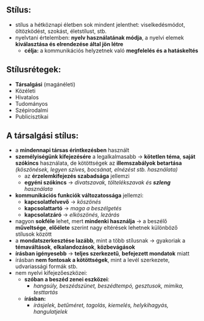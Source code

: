 ## Stílus:
- stílus a hétköznapi életben sok mindent jelenthet: viselkedésmódot, öltözködést, szokást, életstílust, stb.
- nyelvtani értelemben: **nyelv használatának módja**, a nyelvi elemek **kiválasztása és elrendezése által jön létre**
	- **célja:** a kommunikációs helyzetnek való **megfelelés és a hatáskeltés**
## Stílusrétegek:
- **Társalgási** (magánéleti)
- Közéleti
- Hivatalos 
- Tudományos
- Szépirodalmi
- Publicisztikai
## A társalgási stílus:
- a **mindennapi társas érintkezésben** használt
- **személyiségünk kifejezésére** a legalkalmasabb -> **kötetlen téma**, **saját szókincs** használata, de kötöttségek az **illemszabályok betartása** *(köszönések, legyen szíves, bocsánat, elnézést stb. használata)*
	- az **érzelemkifejezés szabadsága** jellemzi
	- **egyéni szókincs** -> *divatszavak, töltelékszavak és **szleng** használata*
- **kommunikációs funkciók változatossága** jellemzi: 
	- **kapcsolatfelvevő** -> *köszönés*
	- **kapcsolattartó** -> *maga a beszélgetés*
	- **kapcsolatzáró** -> *elköszönés, lezárás*
- nagyon **sokféle** lehet, mert **mindenki használja** -> a beszélő **műveltsége**, **előélete** szerint nagy eltérések lehetnek különböző stílusok között
- a **mondatszerkesztése lazább**, mint a több stílusnak -> gyakoriak a **témaváltások**, **elkalandozások**, **közbevágások**
- **írásban igényesebb** -> **teljes szerkezetű**, **befejezett mondatok** miatt
- írásban **nem fontosak a kötöttségek**, mint a levél szerkezete, udvariassági formák stb.
- nem nyelvi kifejezőeszközei:
	- **szóban a beszéd zenei eszközei**:
		- *hangsúly, beszédszünet, beszédtempó, gesztusok, mimika, testtartás*
	- **írásban:**
		- *írásjelek, betűméret, tagolás, kiemelés, helykihagyás, hangulatjelek*